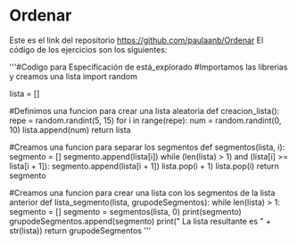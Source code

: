 # Ordenar
Este es el link del repositorio https://github.com/paulaanb/Ordenar
El código de los ejercicios son los siguientes:

'''#Codigo para Especificación de está_explorado
#Importamos las librerias y creamos una lista
import random

lista = []

#Definimos una funcion para crear una lista aleatoria
def creacion_lista():
    repe = random.randint(5, 15)
    for i in range(repe):
        num = random.randint(0, 10)
        lista.append(num)
    return lista


#Creamos una funcion para separar los segmentos
def segmentos(lista, i):
    segmento = []
    segmento.append(lista[i])
    while (len(lista) > 1) and (lista[i] >= lista[i + 1]):
        segmento.append(lista[i + 1])
        lista.pop(i + 1)
    lista.pop(i)
    return segmento


#Creamos una funcion para crear una lista con los segmentos de la lista anterior
def lista_segmento(lista, grupodeSegmentos):
    while len(lista) > 1:
        segmento = []
        segmento = segmentos(lista, 0)
        print(segmento)
        grupodeSegmentos.append(segmento)
        print(" La lista resultante es " + str(lista))
    return grupodeSegmentos
    '''
    